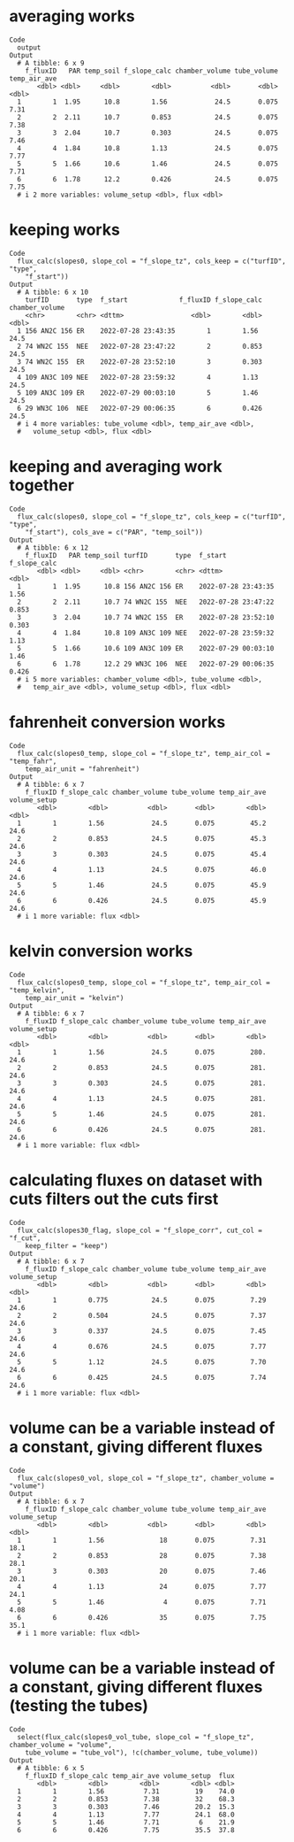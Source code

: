 # averaging works

    Code
      output
    Output
      # A tibble: 6 x 9
        f_fluxID   PAR temp_soil f_slope_calc chamber_volume tube_volume temp_air_ave
           <dbl> <dbl>     <dbl>        <dbl>          <dbl>       <dbl>        <dbl>
      1        1  1.95      10.8        1.56            24.5       0.075         7.31
      2        2  2.11      10.7        0.853           24.5       0.075         7.38
      3        3  2.04      10.7        0.303           24.5       0.075         7.46
      4        4  1.84      10.8        1.13            24.5       0.075         7.77
      5        5  1.66      10.6        1.46            24.5       0.075         7.71
      6        6  1.78      12.2        0.426           24.5       0.075         7.75
      # i 2 more variables: volume_setup <dbl>, flux <dbl>

# keeping works

    Code
      flux_calc(slopes0, slope_col = "f_slope_tz", cols_keep = c("turfID", "type",
        "f_start"))
    Output
      # A tibble: 6 x 10
        turfID       type  f_start             f_fluxID f_slope_calc chamber_volume
        <chr>        <chr> <dttm>                 <dbl>        <dbl>          <dbl>
      1 156 AN2C 156 ER    2022-07-28 23:43:35        1        1.56            24.5
      2 74 WN2C 155  NEE   2022-07-28 23:47:22        2        0.853           24.5
      3 74 WN2C 155  ER    2022-07-28 23:52:10        3        0.303           24.5
      4 109 AN3C 109 NEE   2022-07-28 23:59:32        4        1.13            24.5
      5 109 AN3C 109 ER    2022-07-29 00:03:10        5        1.46            24.5
      6 29 WN3C 106  NEE   2022-07-29 00:06:35        6        0.426           24.5
      # i 4 more variables: tube_volume <dbl>, temp_air_ave <dbl>,
      #   volume_setup <dbl>, flux <dbl>

# keeping and averaging work together

    Code
      flux_calc(slopes0, slope_col = "f_slope_tz", cols_keep = c("turfID", "type",
        "f_start"), cols_ave = c("PAR", "temp_soil"))
    Output
      # A tibble: 6 x 12
        f_fluxID   PAR temp_soil turfID       type  f_start             f_slope_calc
           <dbl> <dbl>     <dbl> <chr>        <chr> <dttm>                     <dbl>
      1        1  1.95      10.8 156 AN2C 156 ER    2022-07-28 23:43:35        1.56 
      2        2  2.11      10.7 74 WN2C 155  NEE   2022-07-28 23:47:22        0.853
      3        3  2.04      10.7 74 WN2C 155  ER    2022-07-28 23:52:10        0.303
      4        4  1.84      10.8 109 AN3C 109 NEE   2022-07-28 23:59:32        1.13 
      5        5  1.66      10.6 109 AN3C 109 ER    2022-07-29 00:03:10        1.46 
      6        6  1.78      12.2 29 WN3C 106  NEE   2022-07-29 00:06:35        0.426
      # i 5 more variables: chamber_volume <dbl>, tube_volume <dbl>,
      #   temp_air_ave <dbl>, volume_setup <dbl>, flux <dbl>

# fahrenheit conversion works

    Code
      flux_calc(slopes0_temp, slope_col = "f_slope_tz", temp_air_col = "temp_fahr",
        temp_air_unit = "fahrenheit")
    Output
      # A tibble: 6 x 7
        f_fluxID f_slope_calc chamber_volume tube_volume temp_air_ave volume_setup
           <dbl>        <dbl>          <dbl>       <dbl>        <dbl>        <dbl>
      1        1        1.56            24.5       0.075         45.2         24.6
      2        2        0.853           24.5       0.075         45.3         24.6
      3        3        0.303           24.5       0.075         45.4         24.6
      4        4        1.13            24.5       0.075         46.0         24.6
      5        5        1.46            24.5       0.075         45.9         24.6
      6        6        0.426           24.5       0.075         45.9         24.6
      # i 1 more variable: flux <dbl>

# kelvin conversion works

    Code
      flux_calc(slopes0_temp, slope_col = "f_slope_tz", temp_air_col = "temp_kelvin",
        temp_air_unit = "kelvin")
    Output
      # A tibble: 6 x 7
        f_fluxID f_slope_calc chamber_volume tube_volume temp_air_ave volume_setup
           <dbl>        <dbl>          <dbl>       <dbl>        <dbl>        <dbl>
      1        1        1.56            24.5       0.075         280.         24.6
      2        2        0.853           24.5       0.075         281.         24.6
      3        3        0.303           24.5       0.075         281.         24.6
      4        4        1.13            24.5       0.075         281.         24.6
      5        5        1.46            24.5       0.075         281.         24.6
      6        6        0.426           24.5       0.075         281.         24.6
      # i 1 more variable: flux <dbl>

# calculating fluxes on dataset with cuts filters out the cuts first

    Code
      flux_calc(slopes30_flag, slope_col = "f_slope_corr", cut_col = "f_cut",
        keep_filter = "keep")
    Output
      # A tibble: 6 x 7
        f_fluxID f_slope_calc chamber_volume tube_volume temp_air_ave volume_setup
           <dbl>        <dbl>          <dbl>       <dbl>        <dbl>        <dbl>
      1        1        0.775           24.5       0.075         7.29         24.6
      2        2        0.504           24.5       0.075         7.37         24.6
      3        3        0.337           24.5       0.075         7.45         24.6
      4        4        0.676           24.5       0.075         7.77         24.6
      5        5        1.12            24.5       0.075         7.70         24.6
      6        6        0.425           24.5       0.075         7.74         24.6
      # i 1 more variable: flux <dbl>

# volume can be a variable instead of a constant, giving different fluxes

    Code
      flux_calc(slopes0_vol, slope_col = "f_slope_tz", chamber_volume = "volume")
    Output
      # A tibble: 6 x 7
        f_fluxID f_slope_calc chamber_volume tube_volume temp_air_ave volume_setup
           <dbl>        <dbl>          <dbl>       <dbl>        <dbl>        <dbl>
      1        1        1.56              18       0.075         7.31        18.1 
      2        2        0.853             28       0.075         7.38        28.1 
      3        3        0.303             20       0.075         7.46        20.1 
      4        4        1.13              24       0.075         7.77        24.1 
      5        5        1.46               4       0.075         7.71         4.08
      6        6        0.426             35       0.075         7.75        35.1 
      # i 1 more variable: flux <dbl>

# volume can be a variable instead of a constant, giving different fluxes (testing the tubes)

    Code
      select(flux_calc(slopes0_vol_tube, slope_col = "f_slope_tz", chamber_volume = "volume",
        tube_volume = "tube_vol"), !c(chamber_volume, tube_volume))
    Output
      # A tibble: 6 x 5
        f_fluxID f_slope_calc temp_air_ave volume_setup  flux
           <dbl>        <dbl>        <dbl>        <dbl> <dbl>
      1        1        1.56          7.31         19    74.0
      2        2        0.853         7.38         32    68.3
      3        3        0.303         7.46         20.2  15.3
      4        4        1.13          7.77         24.1  68.0
      5        5        1.46          7.71          6    21.9
      6        6        0.426         7.75         35.5  37.8

